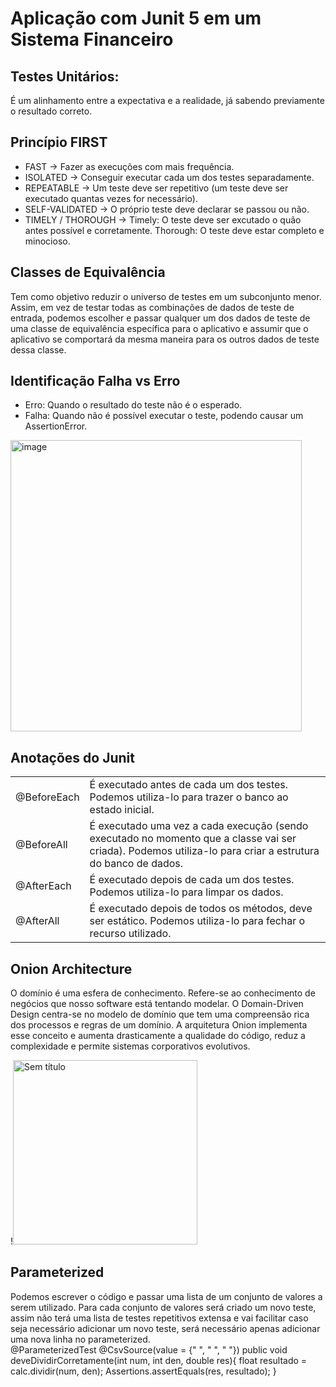 # Aplicação com Junit 5 em um Sistema Financeiro

## Testes Unitários:
É um alinhamento entre a expectativa e a realidade, já sabendo previamente o resultado correto.

## Princípio FIRST
- FAST -> Fazer as execuções com mais frequência.
- ISOLATED -> Conseguir executar cada um dos testes separadamente.
- REPEATABLE -> Um teste deve ser repetitivo (um teste deve ser executado quantas vezes for necessário).
- SELF-VALIDATED -> O próprio teste deve declarar se passou ou não.
- TIMELY / THOROUGH -> Timely: O teste deve ser excutado o quão antes possível e corretamente. Thorough: O teste deve estar completo e minocioso.

## Classes de Equivalência
Tem como objetivo reduzir o universo de testes em um subconjunto menor. Assim, em vez de testar todas as combinações de dados de teste de entrada, podemos escolher e passar qualquer um dos dados de teste de uma classe de equivalência específica para o aplicativo e assumir que o aplicativo se comportará da mesma maneira para os outros dados de teste dessa classe. 

## Identificação Falha vs Erro
- Erro: Quando o resultado do teste não é o esperado.
- Falha: Quando não é possível executar o teste, podendo causar um AssertionError.
<img width="466" alt="image" src="https://github.com/marianasauer/apiTestes/assets/105138712/349b7809-66ef-4540-8a67-323048db778f">

## Anotações do Junit
<table>
  <tr>
    <td>@BeforeEach</td>
    <td>É executado antes de cada um dos testes. Podemos utiliza-lo para trazer o banco ao estado inicial.</td>
  </tr>
  <tr>
    <td>@BeforeAll</td>
    <td>É executado uma vez a cada execução (sendo executado no momento que a classe vai ser criada). Podemos utiliza-lo para criar a estrutura do banco de dados.</td>
  </tr>
  <tr>
    <td>@AfterEach</td>
    <td>É executado depois de cada um dos testes. Podemos utiliza-lo para limpar os dados.</td>
  </tr>
  <tr>
    <td>@AfterAll</td>
    <td>É executado depois de todos os métodos, deve ser estático. Podemos utiliza-lo para fechar o recurso utilizado.</td>
  </tr>
</table>

## Onion Architecture
O domínio é uma esfera de conhecimento. Refere-se ao conhecimento de negócios que nosso software está tentando modelar. O Domain-Driven Design centra-se no modelo de domínio que tem uma compreensão rica dos processos e regras de um domínio. A arquitetura Onion implementa esse conceito e aumenta drasticamente a qualidade do código, reduz a complexidade e permite sistemas corporativos evolutivos.

!<img width="295" alt="Sem título" src="https://github.com/marianasauer/apiTestes/assets/105138712/59416112-df45-4b4c-9aca-200b07824237">

## Parameterized
Podemos escrever o código e passar uma lista de um conjunto de valores a serem utilizado. Para cada conjunto de valores será criado um novo teste, assim não terá uma lista de testes repetitivos extensa e vai facilitar caso seja necessário adicionar um novo teste, será necessário apenas adicionar uma nova linha no parameterized.
<br>
@ParameterizedTest
@CsvSource(value = {" ", " ", " "})
public void deveDividirCorretamente(int num, int den, double res){
  float resultado = calc.dividir(num, den);
  Assertions.assertEquals(res, resultado);
}



